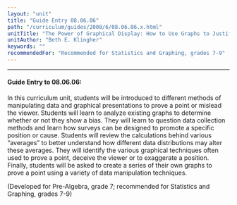```yaml
---
layout: "unit"
title: "Guide Entry 08.06.06"
path: "/curriculum/guides/2008/6/08.06.06.x.html"
unitTitle: "The Power of Graphical Display: How to Use Graphs to Justify a Position, Prove a Point, or Mislead the Viewer"
unitAuthor: "Beth E. Klingher"
keywords: ""
recommendedFor: "Recommended for Statistics and Graphing, grades 7-9"
---
```

<body>
<hr/>
<h4>
Guide Entry to 08.06.06:
</h4>
<p>
In this curriculum unit, students will be introduced to different methods of manipulating data and graphical presentations to prove a point or mislead the viewer. Students will learn to analyze existing graphs to determine whether or not they show a bias. They will learn to question data collection methods and learn how surveys can be designed to promote a specific position or cause. Students will review the calculations behind various “averages” to better understand how different data distributions may alter these averages. They will identify the various graphical techniques often used to prove a point, deceive the viewer or to exaggerate a position. Finally, students will be asked to create a series of their own graphs to prove a point using a variety of data manipulation techniques.
</p>
<p>
(Developed for Pre-Algebra, grade 7; recommended for Statistics and Graphing, grades 7-9)
</p>
</body>
